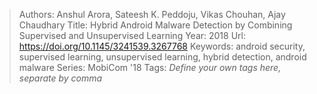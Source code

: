 > Authors: Anshul Arora, Sateesh K. Peddoju, Vikas Chouhan, Ajay Chaudhary
> Title: Hybrid Android Malware Detection by Combining Supervised and Unsupervised Learning
> Year: 2018
> Url: https://doi.org/10.1145/3241539.3267768
> Keywords: android security, supervised learning, unsupervised learning, hybrid detection, android malware
> Series: MobiCom '18
> Tags: *Define your own tags here, separate by comma*